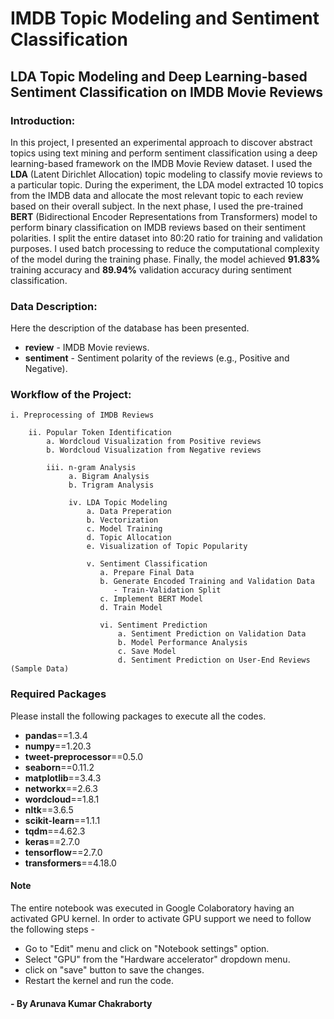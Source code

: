 # IMDB Topic Modeling and Sentiment Classification
## LDA Topic Modeling and Deep Learning-based Sentiment Classification on IMDB Movie Reviews

### Introduction:

In this project, I presented an experimental approach to discover abstract topics using text mining and perform sentiment classification using a deep learning-based framework on the IMDB Movie Review dataset. I used the **LDA** (Latent Dirichlet Allocation) topic modeling to classify movie reviews to a particular topic. During the experiment, the LDA model extracted 10 topics from the IMDB data and allocate the most relevant topic to each review based on their overall subject. In the next phase, I used the pre-trained **BERT** (Bidirectional Encoder Representations from Transformers) model to perform binary classification on IMDB reviews based on their sentiment polarities. I split the entire dataset into 80:20 ratio for training and validation purposes. I used batch processing to reduce the computational complexity of the model during the training phase. Finally, the model achieved **91.83%** training accuracy and **89.94%** validation accuracy during sentiment classification.

### Data Description:

Here the description of the database has been presented.

- **review** - IMDB Movie reviews.
- **sentiment** - Sentiment polarity of the reviews (e.g., Positive and Negative).

### Workflow of the Project:

    i. Preprocessing of IMDB Reviews

        ii. Popular Token Identification
            a. Wordcloud Visualization from Positive reviews
            b. Wordcloud Visualization from Negative reviews
    
            iii. n-gram Analysis
                 a. Bigram Analysis
                 b. Trigram Analysis
            
                 iv. LDA Topic Modeling
                     a. Data Preperation
                     b. Vectorization
                     c. Model Training
                     d. Topic Allocation
                     e. Visualization of Topic Popularity
                 
                     v. Sentiment Classification
                        a. Prepare Final Data
                        b. Generate Encoded Training and Validation Data
                           - Train-Validation Split
                        c. Implement BERT Model
                        d. Train Model
                 
                        vi. Sentiment Prediction
                            a. Sentiment Prediction on Validation Data
                            b. Model Performance Analysis
                            c. Save Model
                            d. Sentiment Prediction on User-End Reviews (Sample Data)
              
### Required Packages
Please install the following packages to execute all the codes.

- **pandas**==1.3.4
- **numpy**==1.20.3
- **tweet-preprocessor**==0.5.0
- **seaborn**==0.11.2
- **matplotlib**==3.4.3
- **networkx**==2.6.3
- **wordcloud**==1.8.1
- **nltk**==3.6.5
- **scikit-learn**==1.1.1
- **tqdm**==4.62.3
- **keras**==2.7.0
- **tensorflow**==2.7.0
- **transformers**==4.18.0              

#### Note
The entire notebook was executed in Google Colaboratory having an activated GPU kernel. In order to activate GPU support we need to follow the following steps -
- Go to "Edit" menu and click on "Notebook settings" option.
- Select "GPU" from the "Hardware accelerator" dropdown menu.
- click on "save" button to save the changes.
- Restart the kernel and run the code.

#### - By Arunava Kumar Chakraborty
